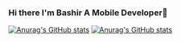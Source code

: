 ### Hi there I'm Bashir A Mobile Developer👋
[![Anurag's GitHub stats](https://github-readme-stats.vercel.app/api?username=sublime247&show_icons=true&theme=radical)](https://github.com/anuraghazra/github-readme-stats)
[![Anurag's GitHub stats](https://github-readme-stats.vercel.app/api/top-langs?username=sublime247&show_icons=true&theme=radical&hide_progress=true)](https://github.com/anuraghazra/github-readme-stats)



